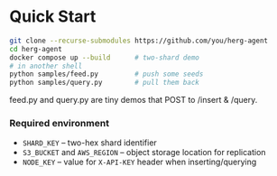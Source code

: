 # Quick Start

```bash
git clone --recurse-submodules https://github.com/you/herg-agent
cd herg-agent
docker compose up --build      # two-shard demo
# in another shell
python samples/feed.py         # push some seeds
python samples/query.py        # pull them back
```

feed.py and query.py are tiny demos that POST to /insert & /query.

### Required environment

- `SHARD_KEY` – two-hex shard identifier
- `S3_BUCKET` and `AWS_REGION` – object storage location for replication
- `NODE_KEY` – value for `X-API-KEY` header when inserting/querying
